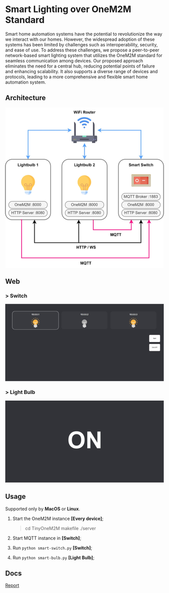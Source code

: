 # Smart Lighting over OneM2M Standard

Smart home automation systems have the potential to revolutionize the way we interact with our homes. However, the widespread adoption of these systems has been limited by challenges such as interoperability, security, and ease of use. To address these challenges, we propose a peer-to-peer network-based smart lighting system that utilizes the OneM2M standard for seamless communication among devices. Our proposed approach eliminates the need for a central hub, reducing potential points of failure and enhancing scalability. It also supports a diverse range of devices and protocols, leading to a more comprehensive and flexible smart home automation system.

## Architecture
<img src="/docs/imgs/arch.jpg" style="max-height:50vh;margin-left: auto;margin-right: auto;display: block;"/>

## Web
### > Switch
![Switch](/docs/imgs/switch.jpg)
### > Light Bulb
![Light Bulb](/docs/imgs/bulb.jpg)

## Usage
Supported only by **MacOS** or **Linux**.

1. Start the OneM2M instance **[Every device]**;
    > cd TinyOneM2M
    > makefile
    > ./server

2. Start MQTT instance in **[Switch]**;
3. Run ```python smart-switch.py``` **[Switch]**;
4. Run ```python smart-bulb.py``` **[Light Bulb]**;

## Docs
[Report](/docs/report.pdf)